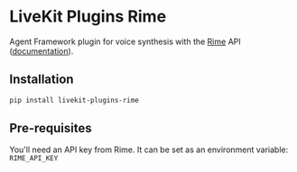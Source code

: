 # LiveKit Plugins Rime

Agent Framework plugin for voice synthesis with the [Rime](https://rime.ai/) API ([documentation](https://rimelabs.mintlify.app/api-reference/quickstart)).

## Installation

```bash
pip install livekit-plugins-rime
```

## Pre-requisites

You'll need an API key from Rime. It can be set as an environment variable: `RIME_API_KEY`
